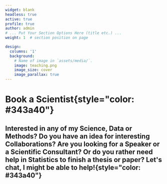 ```yaml
---
widget: blank
headless: true
active: true
profile: true 
author: admin
# ... Put Your Section Options Here (title etc.) ...
weight: 1  # section position on page

design:
  columns: '1'
  background:
    # Name of image in `assets/media/`.
    image: teaching.png
    image_size: cover
    image_parallax: true
---
```


# Book a Scientist{style="color: #343a40"}

## Interested in any of my Science, Data or Methods? Do you have an idea for interesting Collaborations? Are you looking for a Speaker or a Scientific Consultant? Or do you rather need help in Statistics to finish a thesis or paper? Let's chat, I might be able to help!{style="color: #343a40"}
